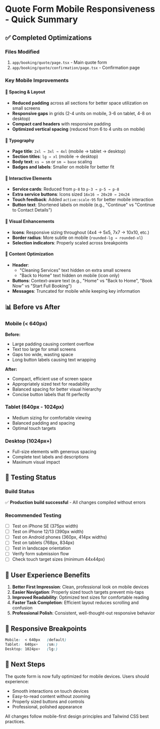 # Quote Form Mobile Responsiveness - Quick Summary

## ✅ Completed Optimizations

### Files Modified
1. `app/booking/quote/page.tsx` - Main quote form
2. `app/booking/quote/confirmation/page.tsx` - Confirmation page

### Key Mobile Improvements

#### 📱 Spacing & Layout
- **Reduced padding** across all sections for better space utilization on small screens
- **Responsive gaps** in grids (2-4 units on mobile, 3-6 on tablet, 4-8 on desktop)
- **Compact card headers** with responsive padding
- **Optimized vertical spacing** (reduced from 6 to 4 units on mobile)

#### 🎯 Typography
- **Page title**: `2xl → 3xl → 4xl` (mobile → tablet → desktop)
- **Section titles**: `lg → xl` (mobile → desktop)  
- **Body text**: `xs → sm` or `sm → base` scaling
- **Badges and labels**: Smaller on mobile for better fit

#### 🔘 Interactive Elements
- **Service cards**: Reduced from `p-8` to `p-3 → p-5 → p-8`
- **Extra service buttons**: Icons sized `16x16 → 20x20 → 24x24`
- **Touch feedback**: Added `active:scale-95` for better mobile interaction
- **Button text**: Shortened labels on mobile (e.g., "Continue" vs "Continue to Contact Details")

#### 🎨 Visual Enhancements
- **Icons**: Responsive sizing throughout (4x4 → 5x5, 7x7 → 10x10, etc.)
- **Border radius**: More subtle on mobile (`rounded-lg → rounded-xl`)
- **Selection indicators**: Properly scaled across breakpoints

#### 📝 Content Optimization
- **Header**: 
  - "Cleaning Services" text hidden on extra small screens
  - "Back to Home" text hidden on mobile (icon only)
- **Buttons**: Context-aware text (e.g., "Home" vs "Back to Home", "Book Now" vs "Start Full Booking")
- **Messages**: Truncated for mobile while keeping key information

## 📊 Before vs After

### Mobile (< 640px)
**Before:**
- Large padding causing content overflow
- Text too large for small screens
- Gaps too wide, wasting space
- Long button labels causing text wrapping

**After:**
- Compact, efficient use of screen space
- Appropriately sized text for readability
- Balanced spacing for better visual hierarchy
- Concise button labels that fit perfectly

### Tablet (640px - 1024px)
- Medium sizing for comfortable viewing
- Balanced padding and spacing
- Optimal touch targets

### Desktop (1024px+)
- Full-size elements with generous spacing
- Complete text labels and descriptions
- Maximum visual impact

## 🧪 Testing Status

### Build Status
✅ **Production build successful** - All changes compiled without errors

### Recommended Testing
- [ ] Test on iPhone SE (375px width)
- [ ] Test on iPhone 12/13 (390px width)
- [ ] Test on Android phones (360px, 414px widths)
- [ ] Test on tablets (768px, 834px)
- [ ] Test in landscape orientation
- [ ] Verify form submission flow
- [ ] Check touch target sizes (minimum 44x44px)

## 🎯 User Experience Benefits

1. **Better First Impression**: Clean, professional look on mobile devices
2. **Easier Navigation**: Properly sized touch targets prevent mis-taps
3. **Improved Readability**: Optimized text sizes for comfortable reading
4. **Faster Task Completion**: Efficient layout reduces scrolling and confusion
5. **Professional Polish**: Consistent, well-thought-out responsive behavior

## 📱 Responsive Breakpoints

```css
Mobile:  < 640px   (default)
Tablet:  640px+    (sm:)
Desktop: 1024px+   (lg:)
```

## 🚀 Next Steps

The quote form is now fully optimized for mobile devices. Users should experience:
- Smooth interactions on touch devices
- Easy-to-read content without zooming
- Properly sized buttons and controls
- Professional, polished appearance

All changes follow mobile-first design principles and Tailwind CSS best practices.

